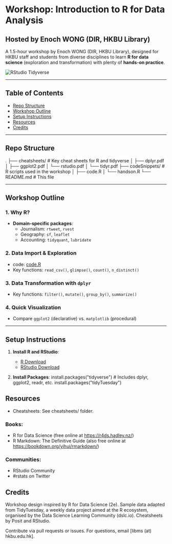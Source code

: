 # Workshop: Introduction to R for Data Analysis
## Hosted by Enoch WONG (DIR, HKBU Library)

A 1.5-hour workshop by Enoch WONG (DIR, HKBU Library), designed for HKBU staff and students from diverse disciplines to learn **R for data science** (exploration and transformation) with plenty of **hands-on practice**.

![RStudio Tidyverse](https://upload.wikimedia.org/wikipedia/commons/d/d0/RStudio_logo_flat.svg)

---

## Table of Contents
- [Repo Structure](#repo-structure)
- [Workshop Outline](#workshop-outline)
- [Setup Instructions](#setup-instructions)
- [Resources](#resources)
- [Credits](#credits)

---

## Repo Structure
.
├── cheatsheets/ # Key cheat sheets for R and tidyverse
│ ├── dplyr.pdf
│ ├── ggplot2.pdf
│ └── rstudio.pdf
│ └── tidyr.pdf
├── codeSnippets/ # R scripts used in the workshop
│ ├── code.R
│ └── handson.R
└── README.md # This file

---

## Workshop Outline

### 1. **Why R?**
  - **Domain-specific packages**:
    - Journalism: `rtweet`, `rvest`
    - Geography: `sf`, `leaflet`
    - Accounting: `tidyquant`, `lubridate`

### 2. **Data Import & Exploration**
  - code: [code.R](code_snippets/code.R)
  - Key functions: `read_csv()`, `glimpse()`, `count()`, `n_distinct()`

### 3. **Data Transformation with `dplyr`**
  - Key functions: `filter()`, `mutate()`, `group_by()`, `summarize()`

### 4. **Quick Visualization**
  - Compare `ggplot2` (declarative) vs. `matplotlib` (procedural)

---

## Setup Instructions

1. **Install R and RStudio**:
   - [R Download](https://cran.r-project.org/)
   - [RStudio Download](https://www.rstudio.com/products/rstudio/download/)

2. **Install Packages**:
   install.packages("tidyverse")  # Includes dplyr, ggplot2, readr, etc.
   install.packages("tidyTuesday")

## Resources

   - Cheatsheets: See cheatsheets/ folder.

### Books:
   - R for Data Science (free online at https://r4ds.hadley.nz/)
   - R Markdown: The Definitive Guide (also free online at https://bookdown.org/yihui/rmarkdown/)
### Communities:
   - RStudio Community
   - #rstats on Twitter

## Credits

Workshop design inspired by R for Data Science (2e).
Sample data adapted from TidyTuesday, a weekly data project aimed at the R ecosystem, organised by the Data Science Learning Community (dslc.io).
Cheatsheets by Posit and RStudio.

Contribute via pull requests or issues. For questions, email [libms (at) hkbu.edu.hk].